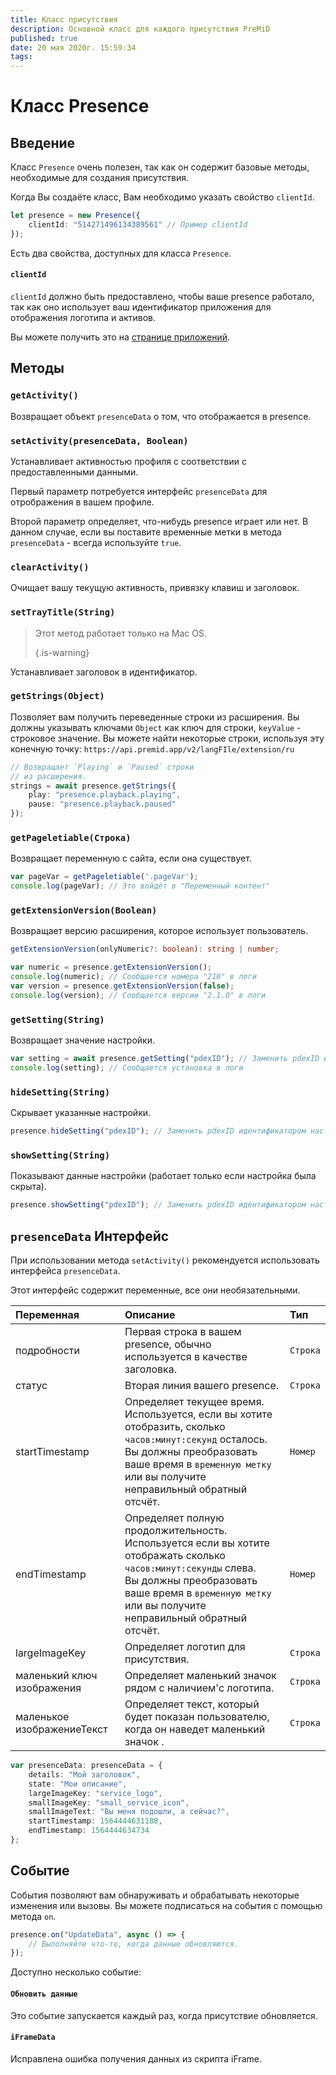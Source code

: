 ```yaml
---
title: Класс присутствия
description: Основной класс для каждого присутствия PreMiD
published: true
date: 20 мая 2020г. 15:59:34
tags:
---
```


# Класс Presence

## Введение

Класс `Presence` очень полезен, так как он содержит базовые методы, необходимые для создания присутствия.

 Когда Вы создаёте класс, Вам необходимо указать свойство `clientId`.

```typescript
let presence = new Presence({
    clientId: "514271496134389561" // Пример clientId
});
```

Есть два свойства, доступных для класса `Presence`.

#### `clientId`

`clientId` должно быть предоставлено, чтобы ваше presence работало, так как оно использует ваш идентификатор приложения для отображения логотипа и активов.

Вы можете получить это на [странице приложений](https://discordapp.com/developers/applications).

## Методы

### `getActivity()`

Возвращает объект `presenceData` о том, что отображается в presence.

### `setActivity(presenceData, Boolean)`

Устанавливает активностью профиля с соответствии с предоставленными данными.

Первый параметр потребуется интерфейс `presenceData` для отрображения в вашем профиле.

Второй параметр определяет, что-нибудь presence играет или нет. В данном случае, если вы поставите временные метки в метода `presenceData` - всегда используйте `true`.

### `clearActivity()`

Очищает вашу текущую активность, привязку клавиш и заголовок.

### `setTrayTitle(String)`

> Этот метод работает только на Mac OS. 
> 
> {.is-warning}

Устанавливает заголовок в идентификатор.

### `getStrings(Object)`

Позволяет вам получить переведенные строки из расширения. Вы должны указывать ключами `Object` как ключ для строки, `keyValue` - строковое значение. Вы можете найти некоторые строки, используя эту конечную точку: `https://api.premid.app/v2/langFIle/extension/ru`

```typescript
// Возвращает `Playing` и `Paused` строки
// из расширения.
strings = await presence.getStrings({
    play: "presence.playback.playing",
    pause: "presence.playback.paused"
});
```

### `getPageletiable(Строка)`

Возвращает переменную с сайта, если она существует.

```typescript
var pageVar = getPageletiable('.pageVar');
console.log(pageVar); // Это войдёт в "Переменный контент"
```

### `getExtensionVersion(Boolean)`
Возвращает версию расширения, которое использует пользователь.
```typescript
getExtensionVersion(onlyNumeric?: boolean): string | number;

var numeric = presence.getExtensionVersion();
console.log(numeric); // Сообщается номера "210" в логи
var version = presence.getExtensionVersion(false);
console.log(version); // Сообщается версии "2.1.0" в логи
```

### `getSetting(String)`
Возвращает значение настройки.
```typescript
var setting = await presence.getSetting("pdexID"); // Заменить pdexID идентификатором параметра
console.log(setting); // Сообщается установка в логи
```

### `hideSetting(String)`
Скрывает указанные настройки.
```typescript
presence.hideSetting("pdexID"); // Заменить pdexID идентификатором настройки
```

### `showSetting(String)`
Показывают данные настройки (работает только если настройка была скрыта).
```typescript
presence.showSetting("pdexID"); // Заменить pdexID идентификатором настройки
```

## `presenceData` Интерфейс

При использовании метода `setActivity()` рекомендуется использовать интерфейса `presenceData`.

Этот интерфейс содержит переменные, все они необязательными.

<table>
  <thead>
    <tr>
      <th style="text-align:left">Переменная</th>
      <th style="text-align:left">Описание</th>
      <th style="text-align:left">Тип</th>
    </tr>
  </thead>
  <tbody>
    <tr>
      <td style="text-align:left">подробности</td>
      <td style="text-align:left">Первая строка в вашем presence, обычно используется в качестве заголовка.</td>
      <td style="text-align:left"><code>Строка</code>
      </td>
    </tr>
    <tr>
      <td style="text-align:left">статус</td>
      <td style="text-align:left">Вторая линия вашего presence.</td>
      <td style="text-align:left"><code>Строка</code>
      </td>
    </tr>
    <tr>
      <td style="text-align:left">startTimestamp</td>
      <td style="text-align:left">Определяет текущее время.<br>
        Используется, если вы хотите отобразить, сколько <code>часов:минут:секунд</code> осталось.
          <br>Вы должны преобразовать ваше время в <code>временную метку</code> или вы получите неправильный обратный отсчёт.
      </td>
      <td style="text-align:left"><code>Номер</code>
      </td>
    </tr>
    <tr>
      <td style="text-align:left">endTimestamp</td>
      <td style="text-align:left">Определяет полную продолжительность.
        <br>Используется если вы хотите отображать сколько <code>часов:минут:секунды</code> слева.
          <br>Вы должны преобразовать ваше время в <code>временную метку</code> или вы получите неправильный обратный отсчёт.
      </td>
      <td style="text-align:left"><code>Номер</code>
      </td>
    </tr>
    <tr>
      <td style="text-align:left">largeImageKey</td>
      <td style="text-align:left">Определяет логотип для присутствия.</td>
      <td style="text-align:left"><code>Строка</code>
      </td>
    </tr>
    <tr>
      <td style="text-align:left">маленький ключ изображения</td>
      <td style="text-align:left">Определяет маленький значок рядом с наличием&apos;с логотипа.</td>
      <td style="text-align:left"><code>Строка</code>
      </td>
    </tr>
    <tr>
      <td style="text-align:left">маленькое изображениеТекст</td>
      <td style="text-align:left">Определяет текст, который будет показан пользователю, когда он наведет маленький значок
.</td>
      <td style="text-align:left"><code>Строка</code>
      </td>
    </tr>
  </tbody>
</table>

```typescript
var presenceData: presenceData = {
    details: "Мой заголовок",
    state: "Мои описание",
    largeImageKey: "service_logo",
    smallImageKey: "small_service_icon",
    smallImageText: "Вы меня подошли, а сейчас?",
    startTimestamp: 1564444631188,
    endTimestamp: 1564444634734
};
```

## Событие

События позволяют вам обнаруживать и обрабатывать некоторые изменения или вызовы. Вы можете подписаться на события с помощью метода `on`.

```typescript
presence.on("UpdateData", async () => {
    // Выполняйте что-то, когда данные обновляются.
});
```

Доступно несколько событие:

#### `Обновить данные`

Это событие запускается каждый раз, когда присутствие обновляется.

#### `iFrameData`

Исправлена ошибка получения данных из скрипта iFrame.
